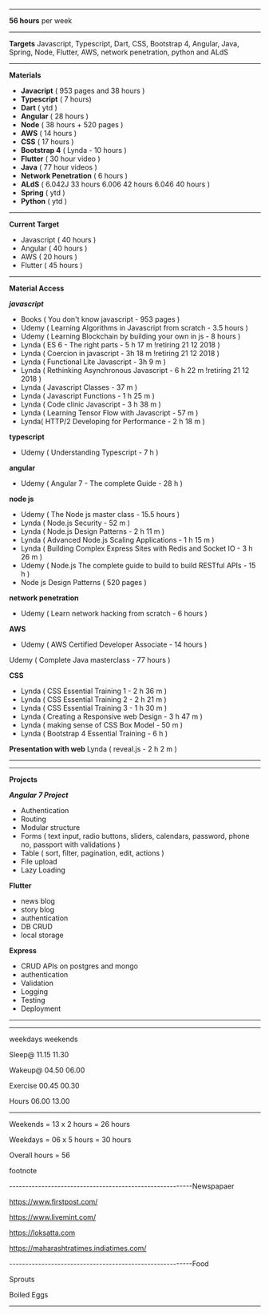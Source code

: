 
***
**56 hours** per week
***
**Targets**
Javascript, Typescript, Dart, CSS, Bootstrap 4, Angular, Java, Spring, Node, Flutter, AWS, network penetration, python and ALdS
***
**Materials**
- **Javacript** ( 953 pages and 38 hours )
- **Typescript** ( 7 hours)
- **Dart** ( ytd )
- **Angular** ( 28 hours )
- **Node**  ( 38 hours + 520 pages )
- **AWS** ( 14 hours )
- **CSS** ( 17 hours )
- **Bootstrap 4** ( Lynda - 10 hours )
- **Flutter** ( 30 hour video )
- **Java** ( 77 hour videos )
- **Network Penetration** ( 6 hours )
- **ALdS** ( 6.042J 33 hours 6.006 42 hours 6.046 40 hours )
- **Spring** ( ytd )
- **Python** ( ytd )

***
**Current Target**
-  Javascript ( 40 hours )
- Angular ( 40 hours )
- AWS ( 20 hours )
- Flutter ( 45 hours )

***

**Material Access**

***javascript***
- Books ( You don't know javascript - 953 pages )
- Udemy ( Learning Algorithms in Javascript from scratch - 3.5 hours )
- Udemy ( Learning Blockchain by building your own in js - 8 hours )
- Lynda ( ES 6 - The right parts - 5 h 17 m !retiring 21 12 2018 )
- Lynda ( Coercion in javascript - 3h 18 m !retiring 21 12 2018 )
- Lynda ( Functional Lite Javascript - 3h 9 m )
- Lynda ( Rethinking Asynchronous Javascript - 6 h 22 m !retiring 21 12 2018 )
- Lynda ( Javascript Classes - 37 m )
- Lynda ( Javascript Functions - 1 h 25 m )
- Lynda ( Code clinic Javascript - 3 h 38 m )
- Lynda ( Learning Tensor Flow with Javascript - 57 m )
- Lynda( HTTP/2 Developing for Performance - 2 h 18 m )

**typescript**
- Udemy ( Understanding Typescript - 7 h )

**angular**
- Udemy ( Angular 7 - The complete Guide - 28 h )

**node js**
- Udemy ( The Node js master class - 15.5 hours )
- Lynda ( Node.js Security - 52 m )
- Lynda ( Node.js Design Patterns - 2 h 11 m )
- Lynda ( Advanced Node.js Scaling Applications - 1 h 15 m )
- Lynda ( Building Complex Express Sites with Redis and Socket IO - 3 h 26 m )
- Udemy ( Node.js The complete guide to build to build RESTful APIs - 15 h )
- Node js Design Patterns ( 520 pages )

**network penetration**
- Udemy ( Learn network hacking from scratch - 6 hours )

**AWS**
- Udemy ( AWS Certified Developer Associate - 14 hours )

Udemy ( Complete Java masterclass - 77 hours )

**CSS**
- Lynda ( CSS Essential Training 1 - 2 h 36 m )
- Lynda ( CSS Essential Training 2 - 2 h 21 m )
- Lynda ( CSS Essential Training 3 - 1 h 30 m )
- Lynda ( Creating a Responsive web Design - 3 h 47 m )
- Lynda ( making sense of CSS Box Model - 50 m )
- Lynda ( Bootstrap 4 Essential Training - 6 h )

**Presentation with web**
Lynda ( reveal.js - 2 h 2 m )

***
***

**Projects**

***Angular 7 Project***
- Authentication
- Routing
- Modular structure
- Forms ( text input, radio buttons, sliders, calendars, password, phone no, passport with validations )
- Table ( sort, filter, pagination, edit, actions )
- File upload
- Lazy Loading

**Flutter**
- news blog
- story blog
- authentication
- DB CRUD
- local storage

**Express**
- CRUD APIs on postgres and mongo
- authentication
- Validation
- Logging
- Testing
- Deployment



***
***

weekdays weekends

Sleep@   11.15 11.30

Wakeup@  04.50 06.00

Exercise 00.45 00.30

Hours    06.00 13.00


--------------------------
 

Weekends = 13 x 2 hours = 26 hours

Weekdays = 06 x 5 hours = 30 hours

Overall hours = 56

  

footnote

---------------------------------------------------------Newspapaer

https://www.firstpost.com/

https://www.livemint.com/

https://loksatta.com

https://maharashtratimes.indiatimes.com/

---------------------------------------------------------Food

Sprouts

Boiled Eggs

---------------------------------------------------------
